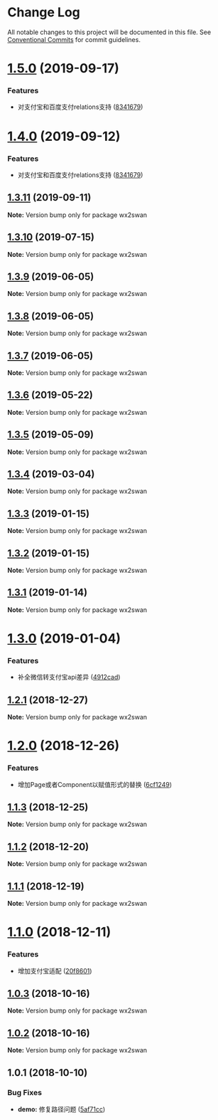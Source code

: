 # Change Log

All notable changes to this project will be documented in this file.
See [Conventional Commits](https://conventionalcommits.org) for commit guidelines.

<a name="1.5.0"></a>
# [1.5.0](https://github.com/landn172/jgb-transform/compare/wx2swan@1.3.11...wx2swan@1.5.0) (2019-09-17)


### Features

* 对支付宝和百度支付relations支持 ([8341679](https://github.com/landn172/jgb-transform/commit/8341679))





<a name="1.4.0"></a>
# [1.4.0](https://github.com/landn172/jgb-transform/compare/wx2swan@1.3.11...wx2swan@1.4.0) (2019-09-12)


### Features

* 对支付宝和百度支付relations支持 ([8341679](https://github.com/landn172/jgb-transform/commit/8341679))





<a name="1.3.11"></a>
## [1.3.11](https://github.com/landn172/jgb-transform/compare/wx2swan@1.3.10...wx2swan@1.3.11) (2019-09-11)

**Note:** Version bump only for package wx2swan





<a name="1.3.10"></a>
## [1.3.10](https://github.com/landn172/jgb-transform/compare/wx2swan@1.3.9...wx2swan@1.3.10) (2019-07-15)

**Note:** Version bump only for package wx2swan





<a name="1.3.9"></a>
## [1.3.9](https://github.com/landn172/jgb-transform/compare/wx2swan@1.3.8...wx2swan@1.3.9) (2019-06-05)

**Note:** Version bump only for package wx2swan





<a name="1.3.8"></a>
## [1.3.8](https://github.com/landn172/jgb-transform/compare/wx2swan@1.3.7...wx2swan@1.3.8) (2019-06-05)

**Note:** Version bump only for package wx2swan





<a name="1.3.7"></a>
## [1.3.7](https://github.com/landn172/jgb-transform/compare/wx2swan@1.3.6...wx2swan@1.3.7) (2019-06-05)

**Note:** Version bump only for package wx2swan





<a name="1.3.6"></a>
## [1.3.6](https://github.com/landn172/jgb-transform/compare/wx2swan@1.3.5...wx2swan@1.3.6) (2019-05-22)

**Note:** Version bump only for package wx2swan





<a name="1.3.5"></a>
## [1.3.5](https://github.com/landn172/jgb-transform/compare/wx2swan@1.3.4...wx2swan@1.3.5) (2019-05-09)

**Note:** Version bump only for package wx2swan





<a name="1.3.4"></a>
## [1.3.4](https://github.com/landn172/jgb-transform/compare/wx2swan@1.3.3...wx2swan@1.3.4) (2019-03-04)

**Note:** Version bump only for package wx2swan





<a name="1.3.3"></a>
## [1.3.3](https://github.com/landn172/jgb-transform/compare/wx2swan@1.3.2...wx2swan@1.3.3) (2019-01-15)

**Note:** Version bump only for package wx2swan





<a name="1.3.2"></a>
## [1.3.2](https://github.com/landn172/jgb-transform/compare/wx2swan@1.3.1...wx2swan@1.3.2) (2019-01-15)

**Note:** Version bump only for package wx2swan





<a name="1.3.1"></a>
## [1.3.1](https://github.com/landn172/jgb-transform/compare/wx2swan@1.3.0...wx2swan@1.3.1) (2019-01-14)

**Note:** Version bump only for package wx2swan





<a name="1.3.0"></a>
# [1.3.0](https://github.com/landn172/jgb-transform/compare/wx2swan@1.2.1...wx2swan@1.3.0) (2019-01-04)


### Features

* 补全微信转支付宝api差异 ([4912cad](https://github.com/landn172/jgb-transform/commit/4912cad))





<a name="1.2.1"></a>
## [1.2.1](https://github.com/landn172/jgb-transform/compare/wx2swan@1.2.0...wx2swan@1.2.1) (2018-12-27)

**Note:** Version bump only for package wx2swan





<a name="1.2.0"></a>
# [1.2.0](https://github.com/landn172/jgb-transform/compare/wx2swan@1.1.3...wx2swan@1.2.0) (2018-12-26)


### Features

* 增加Page或者Component以赋值形式的替换 ([6cf1249](https://github.com/landn172/jgb-transform/commit/6cf1249))





<a name="1.1.3"></a>
## [1.1.3](https://github.com/landn172/jgb-transform/compare/wx2swan@1.1.2...wx2swan@1.1.3) (2018-12-25)

**Note:** Version bump only for package wx2swan





<a name="1.1.2"></a>
## [1.1.2](https://github.com/landn172/jgb-transform/compare/wx2swan@1.1.1...wx2swan@1.1.2) (2018-12-20)

**Note:** Version bump only for package wx2swan





<a name="1.1.1"></a>
## [1.1.1](https://github.com/landn172/jgb-transform/compare/wx2swan@1.1.0...wx2swan@1.1.1) (2018-12-19)

**Note:** Version bump only for package wx2swan





<a name="1.1.0"></a>
# [1.1.0](https://github.com/landn172/jgb-transform/compare/wx2swan@1.0.3...wx2swan@1.1.0) (2018-12-11)


### Features

* 增加支付宝适配 ([20f8601](https://github.com/landn172/jgb-transform/commit/20f8601))





<a name="1.0.3"></a>
## [1.0.3](https://github.com/landn172/jgb-transform/compare/wx2swan@1.0.2...wx2swan@1.0.3) (2018-10-16)

**Note:** Version bump only for package wx2swan





<a name="1.0.2"></a>
## [1.0.2](https://github.com/landn172/jgb-transform/compare/wx2swan@1.0.1...wx2swan@1.0.2) (2018-10-16)

**Note:** Version bump only for package wx2swan





<a name="1.0.1"></a>
## 1.0.1 (2018-10-10)


### Bug Fixes

* **demo:** 修复路径问题 ([5af71cc](https://github.com/landn172/jgb-transform/commit/5af71cc))
